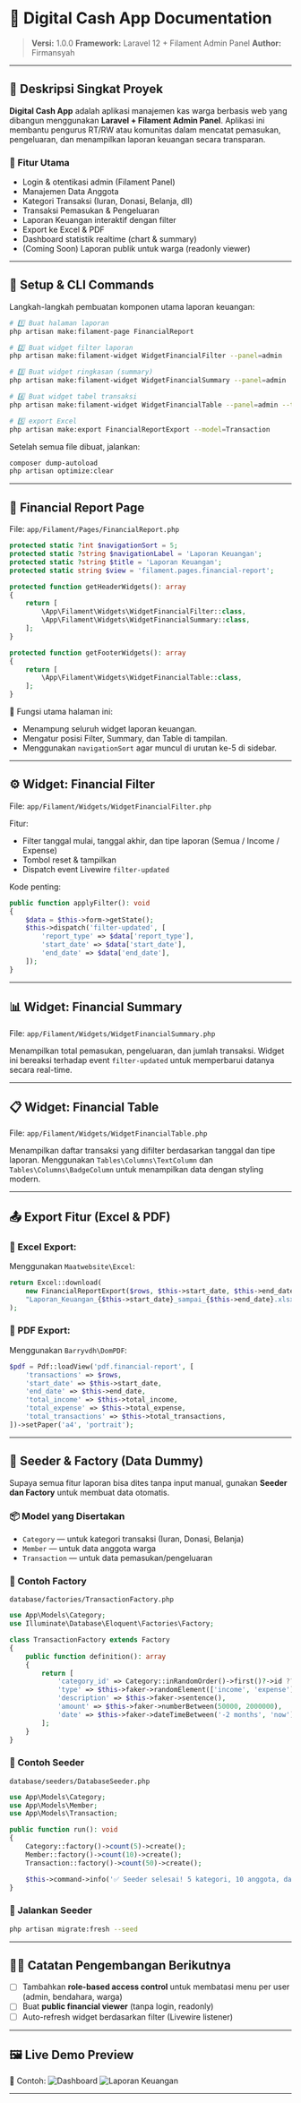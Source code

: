 # 🧾 Digital Cash App Documentation

> **Versi:** 1.0.0
> **Framework:** Laravel 12 + Filament Admin Panel
> **Author:** Firmansyah

---

## 🚀 Deskripsi Singkat Proyek

**Digital Cash App** adalah aplikasi manajemen kas warga berbasis web yang dibangun menggunakan **Laravel + Filament Admin Panel**.
Aplikasi ini membantu pengurus RT/RW atau komunitas dalam mencatat pemasukan, pengeluaran, dan menampilkan laporan keuangan secara transparan.

### 🎯 Fitur Utama

* Login & otentikasi admin (Filament Panel)
* Manajemen Data Anggota
* Kategori Transaksi (Iuran, Donasi, Belanja, dll)
* Transaksi Pemasukan & Pengeluaran
* Laporan Keuangan interaktif dengan filter
* Export ke Excel & PDF
* Dashboard statistik realtime (chart & summary)
* (Coming Soon) Laporan publik untuk warga (readonly viewer)

---

## 🧰 Setup & CLI Commands

Langkah-langkah pembuatan komponen utama laporan keuangan:

```bash
# 1️⃣ Buat halaman laporan
php artisan make:filament-page FinancialReport

# 2️⃣ Buat widget filter laporan
php artisan make:filament-widget WidgetFinancialFilter --panel=admin

# 3️⃣ Buat widget ringkasan (summary)
php artisan make:filament-widget WidgetFinancialSummary --panel=admin

# 4️⃣ Buat widget tabel transaksi
php artisan make:filament-widget WidgetFinancialTable --panel=admin --type=table --model=Transaction

# 5️⃣ export Excel 
php artisan make:export FinancialReportExport --model=Transaction
```

Setelah semua file dibuat, jalankan:

```bash
composer dump-autoload
php artisan optimize:clear
```

---

## 📄 Financial Report Page

File: `app/Filament/Pages/FinancialReport.php`

```php
protected static ?int $navigationSort = 5;
protected static ?string $navigationLabel = 'Laporan Keuangan';
protected static ?string $title = 'Laporan Keuangan';
protected static string $view = 'filament.pages.financial-report';

protected function getHeaderWidgets(): array
{
    return [
        \App\Filament\Widgets\WidgetFinancialFilter::class,
        \App\Filament\Widgets\WidgetFinancialSummary::class,
    ];
}

protected function getFooterWidgets(): array
{
    return [
        \App\Filament\Widgets\WidgetFinancialTable::class,
    ];
}
```

📘 Fungsi utama halaman ini:

* Menampung seluruh widget laporan keuangan.
* Mengatur posisi Filter, Summary, dan Table di tampilan.
* Menggunakan `navigationSort` agar muncul di urutan ke-5 di sidebar.

---

## ⚙️ Widget: Financial Filter

File: `app/Filament/Widgets/WidgetFinancialFilter.php`

Fitur:

* Filter tanggal mulai, tanggal akhir, dan tipe laporan (Semua / Income / Expense)
* Tombol reset & tampilkan
* Dispatch event Livewire `filter-updated`

Kode penting:

```php
public function applyFilter(): void
{
    $data = $this->form->getState();
    $this->dispatch('filter-updated', [
        'report_type' => $data['report_type'],
        'start_date' => $data['start_date'],
        'end_date' => $data['end_date'],
    ]);
}
```

---

## 📊 Widget: Financial Summary

File: `app/Filament/Widgets/WidgetFinancialSummary.php`

Menampilkan total pemasukan, pengeluaran, dan jumlah transaksi.
Widget ini bereaksi terhadap event `filter-updated` untuk memperbarui datanya secara real-time.

---

## 📋 Widget: Financial Table

File: `app/Filament/Widgets/WidgetFinancialTable.php`

Menampilkan daftar transaksi yang difilter berdasarkan tanggal dan tipe laporan.
Menggunakan `Tables\Columns\TextColumn` dan `Tables\Columns\BadgeColumn` untuk menampilkan data dengan styling modern.

---

## 📤 Export Fitur (Excel & PDF)

### 🧩 Excel Export:

Menggunakan `Maatwebsite\Excel`:

```php
return Excel::download(
    new FinancialReportExport($rows, $this->start_date, $this->end_date, $this->report_type),
    "Laporan_Keuangan_{$this->start_date}_sampai_{$this->end_date}.xlsx"
);
```

### 🧩 PDF Export:

Menggunakan `Barryvdh\DomPDF`:

```php
$pdf = Pdf::loadView('pdf.financial-report', [
    'transactions' => $rows,
    'start_date' => $this->start_date,
    'end_date' => $this->end_date,
    'total_income' => $this->total_income,
    'total_expense' => $this->total_expense,
    'total_transactions' => $this->total_transactions,
])->setPaper('a4', 'portrait');
```

---

## 🌱 Seeder & Factory (Data Dummy)

Supaya semua fitur laporan bisa dites tanpa input manual, gunakan **Seeder dan Factory** untuk membuat data otomatis.

### 📦 Model yang Disertakan

* `Category` — untuk kategori transaksi (Iuran, Donasi, Belanja)
* `Member` — untuk data anggota warga
* `Transaction` — untuk data pemasukan/pengeluaran

### 🧩 Contoh Factory

`database/factories/TransactionFactory.php`

```php
use App\Models\Category;
use Illuminate\Database\Eloquent\Factories\Factory;

class TransactionFactory extends Factory
{
    public function definition(): array
    {
        return [
            'category_id' => Category::inRandomOrder()->first()?->id ?? Category::factory(),
            'type' => $this->faker->randomElement(['income', 'expense']),
            'description' => $this->faker->sentence(),
            'amount' => $this->faker->numberBetween(50000, 2000000),
            'date' => $this->faker->dateTimeBetween('-2 months', 'now'),
        ];
    }
}
```

### 🌿 Contoh Seeder

`database/seeders/DatabaseSeeder.php`

```php
use App\Models\Category;
use App\Models\Member;
use App\Models\Transaction;

public function run(): void
{
    Category::factory()->count(5)->create();
    Member::factory()->count(10)->create();
    Transaction::factory()->count(50)->create();

    $this->command->info('✅ Seeder selesai! 5 kategori, 10 anggota, dan 50 transaksi berhasil dibuat.');
}
```

### 🧠 Jalankan Seeder

```bash
php artisan migrate:fresh --seed
```

---

## 🧑‍💻 Catatan Pengembangan Berikutnya

* [ ] Tambahkan **role-based access control** untuk membatasi menu per user (admin, bendahara, warga)
* [ ] Buat **public financial viewer** (tanpa login, readonly)
* [ ] Auto-refresh widget berdasarkan filter (Livewire listener)

---

## 🖼️ Live Demo Preview

📸 Contoh:
![Dashboard](public/screenshots/dashboard.png)
![Laporan Keuangan](public/screenshots/financial-report.png)

---